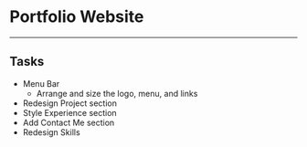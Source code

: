 # Portfolio Website

---

## Tasks

- Menu Bar
  - Arrange and size the logo, menu, and links
- Redesign Project section
- Style Experience section
- Add Contact Me section
- Redesign Skills
